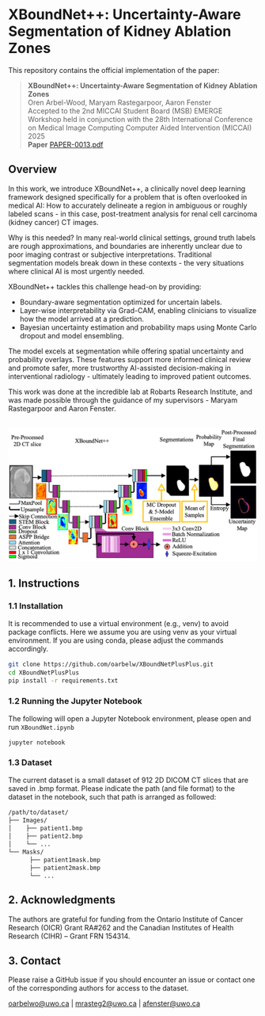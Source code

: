 # XBoundNet++: Uncertainty-Aware Segmentation of Kidney Ablation Zones 



This repository contains the official implementation of the paper:


> **XBoundNet++: Uncertainty-Aware Segmentation of Kidney Ablation Zones** <br>
> Oren Arbel-Wood, Maryam Rastegarpoor, Aaron Fenster<br>
> Accepted to the 2nd MICCAI Student Board (MSB) EMERGE Workshop held in conjunction with the 28th International Conference on Medical Image Computing Computer Aided Intervention (MICCAI) 2025<br>
> **Paper** [PAPER-0013.pdf](./PAPER-0013.pdf)

## Overview

In this work, we introduce XBoundNet++, a clinically novel deep learning framework designed specifically for a problem that is often overlooked in medical AI: How to accurately delineate a region in ambiguous or roughly labeled scans - in this case, post-treatment analysis for renal cell carcinoma (kidney cancer) CT images. 

Why is this needed? In many real-world clinical settings, ground truth labels are rough approximations, and boundaries are inherently unclear due to poor imaging contrast or subjective interpretations. Traditional segmentation models break down in these contexts - the very situations where clinical AI is most urgently needed.

XBoundNet++ tackles this challenge head-on by providing:
- Boundary-aware segmentation optimized for uncertain labels.
- Layer-wise interpretability via Grad-CAM, enabling clinicians to visualize how the model arrived at a prediction.
- Bayesian uncertainty estimation and probability maps using Monte Carlo dropout and model ensembling. 

The model excels at segmentation while offering spatial uncertainty and probability overlays. These features support more informed clinical review and promote safer, more trustworthy AI-assisted decision-making in interventional radiology - ultimately leading to improved patient outcomes. 

This work was done at the incredible lab at Robarts Research Institute, and was made possible through the guidance of my supervisors - Maryam Rastegarpoor and Aaron Fenster. 

<div align="center">

&nbsp; <img src="assets/architecture.png" width="600"/>

</div>


## 1. Instructions

### 1.1 Installation
It is recommended to use a virtual environment (e.g., venv) to avoid package conflicts. Here we assume you are using venv as your virtual environment. If you are using conda, please adjust the commands accordingly.

```bash
git clone https://github.com/oarbelw/XBoundNetPlusPlus.git
cd XBoundNetPlusPlus
pip install -r requirements.txt
```

### 1.2 Running the Jupyter Notebook
The following will open a Jupyter Notebook environment, please open and run `XBoundNet.ipynb`
```bash
jupyter notebook
```

### 1.3 Dataset
The current dataset is a small dataset of 912 2D DICOM CT slices that are saved in .bmp format. Please indicate the path (and file format) to the dataset in the notebook, such that path is arranged as followed:

```
/path/to/dataset/
├── Images/
│    ├── patient1.bmp
│    ├── patient2.bmp
│    └── ...
└── Masks/
      ├── patient1mask.bmp
      ├── patient2mask.bmp
      └── ...
```

## 2. Acknowledgments
The authors are grateful for funding from the Ontario Institute of Cancer Research (OICR) Grant RA#262 and the Canadian Institutes of Health Research (CIHR) – Grant FRN 154314.

## 3. Contact
Please raise a GitHub issue if you should encounter an issue or contact one of the corresponding authors for access to the dataset.

[oarbelwo@uwo.ca](oarbelwo@uwo.ca) | [mrasteg2@uwo.ca](mrasteg2@uwo.ca) | [afenster@uwo.ca](afenster@uwo.ca)


